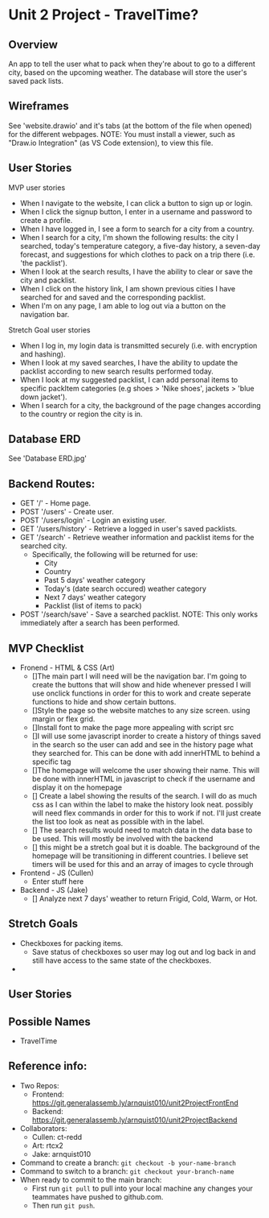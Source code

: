 # Unit 2 Project - TravelTime?
## Overview
An app to tell the user what to pack when they're about to go to a different city, based on the upcoming weather. The database will store the user's saved pack lists.

## Wireframes
See 'website.drawio' and it's tabs (at the bottom of the file when opened) for the different webpages. NOTE: You must install a viewer, such as "Draw.io Integration" (as VS Code extension), to view this file.

## User Stories
MVP user stories
* When I navigate to the website, I can click a button to sign up or login.
* When I click the signup button, I enter in a username and password to create a profile.
* When I have logged in, I see a form to search for a city from a country.
* When I search for a city, I'm shown the following results: the city I searched, today's temperature category, a five-day history, a seven-day forecast, and suggestions for which clothes to pack on a trip there (i.e. 'the packlist').
* When I look at the search results, I have the ability to clear or save the city and packlist.
* When I click on the history link, I am shown previous cities I have searched for and saved and the corresponding packlist.
* When I'm on any page, I am able to log out via a button on the navigation bar.

Stretch Goal user stories
* When I log in, my login data is transmitted securely (i.e. with encryption and hashing).
* When I look at my saved searches, I have the ability to update the packlist according to new search results performed today.
* When I look at my suggested packlist, I can add personal items to specific packItem categories (e.g shoes > 'Nike shoes', jackets > 'blue down jacket').
* When I search for a city, the background of the page changes according to the country or region the city is in.

## Database ERD
See 'Database ERD.jpg'

## Backend Routes:
 * GET '/' - Home page.
 * POST '/users' - Create user.
 * POST '/users/login' - Login an existing user.
 * GET '/users/history' - Retrieve a logged in user's saved packlists.
 * GET '/search' - Retrieve weather information and packlist items for the searched city.
    - Specifically, the following will be returned for use:
        + City
        + Country
        + Past 5 days' weather category
        + Today's (date search occured) weather category
        + Next 7 days' weather category
        + Packlist (list of items to pack)
 * POST '/search/save' - Save a searched packlist. NOTE: This only works immediately after a search has been performed.

## MVP Checklist
* Fronend - HTML & CSS (Art)
    - []The main part I will need will be the navigation bar. I'm going to create the buttons that will show and hide whenever pressed I will use onclick functions in order for this to work and create seperate functions to hide and show certain buttons.
    - []Style the page so the website matches to any size screen. using margin or flex grid.
    - []Install font to make the page more appealing with script src
    - []I will use some javascript inorder to create a history of things saved in the search so the user can add and see in the history page what they searched for. This can be done with add innerHTML to behind a specific tag
    - []The homepage will welcome the user showing their name. This will be done with innerHTML in javascript to check if the username and display it on the homepage
    - [] Create a label showing the results of the search. I will do as much css as I can within the label to make the history look neat. possibly will need flex commands in order for this to work if not. I'll just create the list too look as neat as possible with in the label.
    - [] The search results would need to match data in the data base to be used. This will mostly be involved with the backend
    - [] this might be a stretch goal but it is doable. The background of the homepage will be transitioning in different countries. I believe set timers will be used for this and an array of images to cycle through
* Frontend - JS (Cullen)
    - Enter stuff here 
* Backend - JS (Jake)
    - [] Analyze next 7 days' weather to return Frigid, Cold, Warm, or Hot.

## Stretch Goals
* Checkboxes for packing items.
    - Save status of checkboxes so user may log out and log back in and still have access to the same state of the checkboxes.
* 
## User Stories

## Possible Names
* TravelTime

## Reference info:
* Two Repos:
    - Frontend: https://git.generalassemb.ly/arnquist010/unit2ProjectFrontEnd
    - Backend: https://git.generalassemb.ly/arnquist010/unit2ProjectBackend
* Collaborators:
    - Cullen: ct-redd
    - Art: rtcx2
    - Jake: arnquist010
* Command to create a branch: `git checkout -b your-name-branch`
* Command to switch to a branch: `git checkout your-branch-name`
* When ready to commit to the main branch:
    - First run `git pull` to pull into your local machine any changes your teammates have pushed to github.com.
    - Then run `git push`.